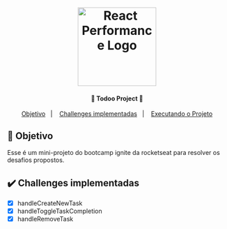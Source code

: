 <h1 align="center">
    <img alt="React Performance Logo" width="180" height="180" src="https://user-images.githubusercontent.com/58401291/153324445-0dca465b-2c59-483c-bad9-9994ee72ee1f.png" />
    <br>
</h1>


<h4 align="center">
 🚀 Todoo Project 🚀
</h4>


<p align="center">
   <a href="#dart-objetivo">Objetivo</a>&nbsp;&nbsp;&nbsp;|&nbsp;&nbsp;&nbsp;
  <a href="#heavy_check_mark-challenges-implementadas">Challenges implementadas</a>&nbsp;&nbsp;&nbsp;|&nbsp;&nbsp;&nbsp;
  <a href="#rocket-executando-o-projeto">Executando o Projeto</a>
</p>


## :dart: Objetivo

<p>
   Esse é um mini-projeto do bootcamp ignite da rocketseat para resolver os desafios propostos.
</p>

## :heavy_check_mark: Challenges implementadas

-   [x] handleCreateNewTask
-   [x] handleToggleTaskCompletion
-   [x] handleRemoveTask
